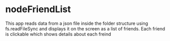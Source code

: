 # nodeFriendList 
This app reads data from a json file inside the folder structure using fs.readFileSync and displays it on the screen as a list of friends.
Each friend is clickable which shows details about each freind

